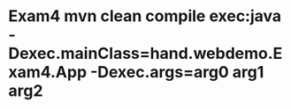 # Exam4 mvn clean compile exec:java -Dexec.mainClass=hand.webdemo.Exam4.App -Dexec.args=arg0 arg1 arg2
